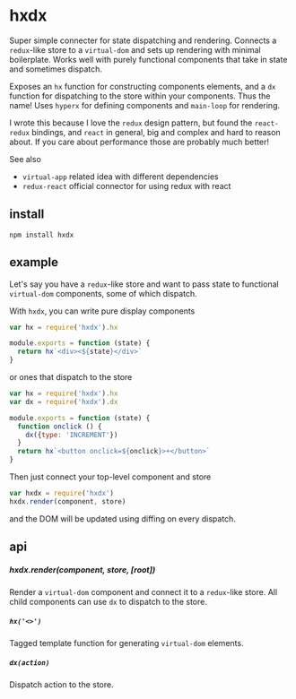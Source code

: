 # hxdx

Super simple connecter for state dispatching and rendering. Connects a `redux`-like store to a `virtual-dom` and sets up rendering with minimal boilerplate. Works well with purely functional components that take in state and sometimes dispatch. 

Exposes an `hx` function for constructing components elements, and a `dx` function for dispatching to the store within your components. Thus the name! Uses `hyperx` for defining components and `main-loop` for rendering.

I wrote this because I love the `redux` design pattern, but found the `react-redux` bindings, and `react` in general, big and complex and hard to reason about. If you care about performance those are probably much better!

See also
- `virtual-app` related idea with different dependencies
- `redux-react` official connector for using redux with react

## install

```
npm install hxdx
```

## example

Let's say you have a `redux`-like store and want to pass state to functional `virtual-dom` components, some of which dispatch. 

With `hxdx`, you can write pure display components

```javascript
var hx = require('hxdx').hx

module.exports = function (state) {
  return hx`<div><${state}</div>`
}
```

or ones that dispatch to the store

```javascript
var hx = require('hxdx').hx
var dx = require('hxdx').dx

module.exports = function (state) {
  function onclick () {
    dx({type: 'INCREMENT'})
  }
  return hx`<button onclick=${onclick}>+</button>`
}
```

Then just connect your top-level component and store

```javascript
var hxdx = require('hxdx')
hxdx.render(component, store)
```

and the DOM will be updated using diffing on every dispatch.

## api

##### hxdx.render(component, store, [root])

Render a `virtual-dom` component and connect it to a `redux`-like store. All child components can use `dx` to dispatch to the store.

##### `hx('<>')`

Tagged template function for generating `virtual-dom` elements.

##### `dx(action)`

Dispatch action to the store.

